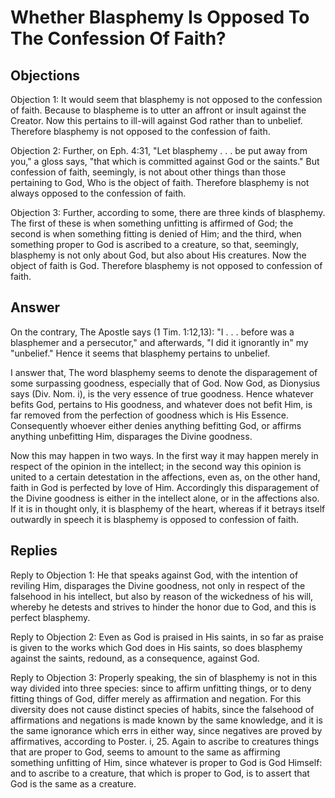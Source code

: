 # Whether Blasphemy Is Opposed To The Confession Of Faith?

## Objections

Objection 1: It would seem that blasphemy is not opposed to the confession of faith. Because to blaspheme is to utter an affront or insult against the Creator. Now this pertains to ill-will against God rather than to unbelief. Therefore blasphemy is not opposed to the confession of faith.

Objection 2: Further, on Eph. 4:31, "Let blasphemy . . . be put away from you," a gloss says, "that which is committed against God or the saints." But confession of faith, seemingly, is not about other things than those pertaining to God, Who is the object of faith. Therefore blasphemy is not always opposed to the confession of faith.

Objection 3: Further, according to some, there are three kinds of blasphemy. The first of these is when something unfitting is affirmed of God; the second is when something fitting is denied of Him; and the third, when something proper to God is ascribed to a creature, so that, seemingly, blasphemy is not only about God, but also about His creatures. Now the object of faith is God. Therefore blasphemy is not opposed to confession of faith.

## Answer

On the contrary, The Apostle says (1 Tim. 1:12,13): "I . . . before was a blasphemer and a persecutor," and afterwards, "I did it ignorantly in" my "unbelief." Hence it seems that blasphemy pertains to unbelief.

I answer that, The word blasphemy seems to denote the disparagement of some surpassing goodness, especially that of God. Now God, as Dionysius says (Div. Nom. i), is the very essence of true goodness. Hence whatever befits God, pertains to His goodness, and whatever does not befit Him, is far removed from the perfection of goodness which is His Essence. Consequently whoever either denies anything befitting God, or affirms anything unbefitting Him, disparages the Divine goodness.

Now this may happen in two ways. In the first way it may happen merely in respect of the opinion in the intellect; in the second way this opinion is united to a certain detestation in the affections, even as, on the other hand, faith in God is perfected by love of Him. Accordingly this disparagement of the Divine goodness is either in the intellect alone, or in the affections also. If it is in thought only, it is blasphemy of the heart, whereas if it betrays itself outwardly in speech it is blasphemy is opposed to confession of faith.

## Replies

Reply to Objection 1: He that speaks against God, with the intention of reviling Him, disparages the Divine goodness, not only in respect of the falsehood in his intellect, but also by reason of the wickedness of his will, whereby he detests and strives to hinder the honor due to God, and this is perfect blasphemy.

Reply to Objection 2: Even as God is praised in His saints, in so far as praise is given to the works which God does in His saints, so does blasphemy against the saints, redound, as a consequence, against God.

Reply to Objection 3: Properly speaking, the sin of blasphemy is not in this way divided into three species: since to affirm unfitting things, or to deny fitting things of God, differ merely as affirmation and negation. For this diversity does not cause distinct species of habits, since the falsehood of affirmations and negations is made known by the same knowledge, and it is the same ignorance which errs in either way, since negatives are proved by affirmatives, according to Poster. i, 25. Again to ascribe to creatures things that are proper to God, seems to amount to the same as affirming something unfitting of Him, since whatever is proper to God is God Himself: and to ascribe to a creature, that which is proper to God, is to assert that God is the same as a creature.